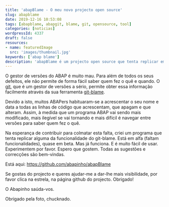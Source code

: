 ```yaml
---
title: 'abapBlame - O meu novo projecto open source'
slug: abapblame
date: 2019-12-16 10:53:08
tags: [abapblame, abapgit, blame, git, opensource, tool]
categories: [noticias]
wordpressId: 4337
draft: false
resources:
- name: featuredImage
  src: 'images/thumbnail.jpg'
keywords: ['abap blame']
description: 'abapBlame é um projecto open source que tenta replicar em ABAP algum da funcionalidade da ferramenta git-blame: saber quem fez o quê e quando.'
---
```

O gestor de versões do ABAP é muito mau. Para além de todos os seus defeitos, ele não permite de forma fácil saber quem fez o quê e quando. O [git][1], que é um gestor de versões a sério, permite obter essa informação facilmente através da sua ferramenta [git-blame][2].

Devido a isto, muitos ABAPers habituaram-se a acrescentar o seu nome e data a todas as linhas de código que acrescentam, que apagam e que alteram. Assim, à medida que um programa ABAP vai sendo mais modificado, mais ilegível se vai tornando e mais difícil é navegar entre versões para saber quem fez o quê.

<!--more-->

Na esperança de contribuir para colmatar esta falta, criei um programa que tenta replicar alguma da funcionalidade do git-blame. Está em alfa (faltam funcionalidades), quase em beta. Mas já funciona. E é muito fácil de usar. Experimentem por favor. Espero que gostem. Todas as sugestões e correcções são bem-vindas.

Está aqui: <https://github.com/abapinho/abapBlame>

Se gostas do projecto e queres ajudar-me a dar-lhe mais visibilidade, por favor clica na estrela, na página github do projecto. Obrigado!

O Abapinho saúda-vos.

Obrigado pela foto, chucknado.

   [1]: https://git-scm.com/
   [2]: https://www.git-scm.com/docs/git-blame
